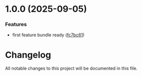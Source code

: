 # 1.0.0 (2025-09-05)


### Features

* first feature bundle ready ([fc7bc61](https://github.com/keokukzh/AIDev-plugin-starter/commit/fc7bc618100f20d4e12d143606341f6f016653f9))

# Changelog

All notable changes to this project will be documented in this file.
